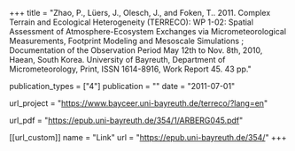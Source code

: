+++
title = "Zhao, P., Lüers, J., Olesch, J., and Foken, T.. 2011. Complex Terrain and Ecological Heterogeneity (TERRECO): WP 1-02: Spatial Assessment of Atmosphere-Ecosystem Exchanges via Micrometeorological Measurements, Footprint Modeling and Mesoscale Simulations ; Documentation of the Observation Period May 12th to Nov. 8th, 2010, Haean, South Korea. University of Bayreuth, Department of Micrometeorology, Print, ISSN 1614-8916, Work Report 45. 43 pp."

publication_types = ["4"]
publication = ""
date = "2011-07-01"

url_project = "https://www.bayceer.uni-bayreuth.de/terreco/?lang=en"

url_pdf = "https://epub.uni-bayreuth.de/354/1/ARBERG045.pdf"

[[url_custom]]
name = "Link"
url = "https://epub.uni-bayreuth.de/354/"
+++
